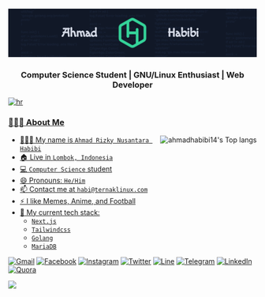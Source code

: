[![Habibi's banner](./assets/banner.png)](https://habibi2004.pages.dev/)

<h3 align="center">Computer Science Student <a href="/">|</a> GNU/Linux Enthusiast <a href="/">|</a> Web Developer <a href="/"></h3>

![hr](https://user-images.githubusercontent.com/39755201/159233055-3bd55a37-7284-46ad-b759-5ab0c13b3828.png)

### 👨🏻‍💻 About Me

<img align="right" src="https://github-readme-stats.vercel.app/api/top-langs/?username=ahmadhabibi14&theme=gotham&langs_count=10&hide_progress=true" alt="ahmadhabibi14's Top langs" style="margin-bottom:50px">
<ul align="left">
    <li>👨🏻‍💼 My name is <code>Ahmad Rizky Nusantara Habibi</code></li>
    <li>🏠 Live in <code>Lombok, Indonesia</code></li>
    <li>💻 <code>Computer Science</code> student</li>
    <li>😄 Pronouns: <code>He/Him</code></li>
    <li>📫 Contact me at <code>habi@ternaklinux.com</code></li>
    <li>⚡ I like Memes, Anime, and Football</li>
    <li>🌟 My current tech stack:
        <ul>
            <li><code>Next.js</code></li>
            <li><code>Tailwindcss</code></li>
            <li><code>Golang</code></li>
            <li><code>MariaDB</code></li>
        </ul>
    </li>
</ul>

[![Gmail](https://img.shields.io/badge/Gmail-D14836?style=for-the-badge&logo=gmail&logoColor=white)](mailto:habi@ternaklinux.com)
[![Facebook](https://img.shields.io/badge/Facebook-%231877F2.svg?style=for-the-badge&logo=Facebook&logoColor=white)](https://www.facebook.com/ahmad.habibi7159)
[![Instagram](https://img.shields.io/badge/-Instagram-%23E4405F.svg?style=for-the-badge&logo=Instagram&logoColor=white)](https://www.instagram.com/ahmadhabibi14_)
[![Twitter](https://img.shields.io/badge/Twitter-%231DA1F2.svg?style=for-the-badge&logo=Twitter&logoColor=white)](https://twitter.com/ahmadh4bibi14)
[![Line](https://img.shields.io/badge/Line-00C300?style=for-the-badge&logo=line&logoColor=white)](https://line.me/ti/p/~ahmadhabibi14_)
[![Telegram](https://img.shields.io/badge/Telegram-DEDEDE?style=for-the-badge&logo=telegram&logoColor=blue)](https://t.me/ahmadhabibi14)
[![LinkedIn](https://img.shields.io/badge/linkedin-%230077B5.svg?style=for-the-badge&logo=linkedin&logoColor=white)](https://www.linkedin.com/in/ahmadhabibi14)
[![Quora](https://img.shields.io/badge/Quora-%23B92B27.svg?style=for-the-badge&logo=Quora&logoColor=white)](https://www.quora.com/profile/Ahmad-Habibi-14-1)

<img src="https://user-images.githubusercontent.com/73097560/115834477-dbab4500-a447-11eb-908a-139a6edaec5c.gif">
